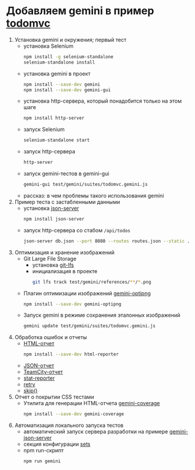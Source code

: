 # Добавляем gemini в пример [todomvc](https://github.com/tastejs/todomvc)

1. Установка gemini и окружения; первый тест
   - установка Selenium 
     ```sh
     npm install -g selenium-standalone
     selenium-standalone install
     ```
   - установка gemini в проект
     ```sh
     npm install --save-dev gemini
     npm install --save-dev gemini-gui
     ```
   - установка http-сервера, который понадобится только на этом шаге 
     ```sh
     npm install http-server
     ```
   - запуск Selenium
     ```sh
     selenium-standalone start
     ```
   - запуск http-сервера
     ```sh
     http-server
     ```
   - запуск gemini-тестов в gemini-gui
     ```sh
     gemini-gui test/gemini/suites/todomvc.gemini.js
     ```
   - рассказ: в чем проблемы такого использования gemini
2. Пример теста с застабленными данными
   - установка [json-server](https://github.com/typicode/json-server/)
     ```sh
     npm install json-server
     ```
   - запуск http-сервера со стабом `/api/todos`
     ```sh
     json-server db.json --port 8080 --routes routes.json --static . --read-only
     ```
3. Оптимизация и хранение изображений
   - Git Large File Storage
     - установка [git-lfs](https://git-lfs.github.com)
     - инициализация в проекте
       ```sh
       git lfs track test/gemini/references/**/*.png
       ```
   - Плагин оптимизации изображений [gemini-optipng](https://github.com/gemini-testing/gemini-optipng)
     ```sh
     npm install --save-dev gemini-optipng
     ```
   - Запуск gemini в режиме сохранения эталонных изображений
     ```sh
     gemini update test/gemini/suites/todomvc.gemini.js
     ```
4. Обработка ошибок и отчеты
   - [HTML-отчет](https://github.com/gemini-testing/html-reporter)
     ```sh
     npm install --save-dev html-reporter
     ```
   - [JSON-отчет](https://github.com/gemini-testing/json-reporter)
   - [TeamCity-отчет](https://github.com/gemini-testing/gemini-teamcity)
   - [stat-reporter](https://github.com/gemini-testing/stat-reporter)
   - [retry](https://github.com/gemini-testing/gemini/blob/master/doc/config.md#browsers-settings)
   - [skip()](https://github.com/gemini-testing/gemini/blob/master/doc/tests.md#suite-builder-methods)
5. Отчет о покрытии CSS тестами
   - Утилита для генерации HTML-отчета [gemini-coverage](https://github.com/gemini-testing/gemini-coverage)
     ```sh
     npm install --save-dev gemini-coverage
     ```
6. Автоматизация локального запуска тестов
   - автоматический запуск сервера разработки на примере [gemini-json-server](https://github.com/levonet/gemini-json-server)
   - секция конфигурации [sets](https://github.com/gemini-testing/gemini/blob/master/doc/config.md#sets)
   - npm run-скрипт
     ```sh
     npm run gemini
     ```
